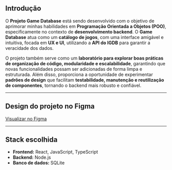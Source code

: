 ## Introdução

O **Projeto Game Database** está sendo desenvolvido com o objetivo de aprimorar minhas habilidades em **Programação Orientada a Objetos (POO)**, especificamente no contexto de **desenvolvimento backend**. O **Game Database** atua como um **catálogo de jogos**,  com uma interface amigável e intuitiva, focada em **UX e UI**, utilizando a **API do IGDB** para garantir a veracidade dos dados.

O projeto também serve como um **laboratório para explorar boas práticas de organização de código, modularidade e escalabilidade**, garantindo que novas funcionalidades possam ser adicionadas de forma limpa e estruturada. Além disso, proporciona a oportunidade de experimentar **padrões de design** que facilitam **testabilidade, manutenção e reutilização de componentes**, tornando o backend mais robusto e confiável.

---

## Design do projeto no Figma

[Visualizar no Figma](https://www.figma.com/design/WKbKEBoPorf7jbQlPPFozL/teste?node-id=172-416&t=PRHHEJCPqzfGeSkJ-1)

---

## Stack escolhida

- **Frontend:** React, JavaScript, TypeScript  
- **Backend:** Node.js  
- **Banco de dados:** SQLite
